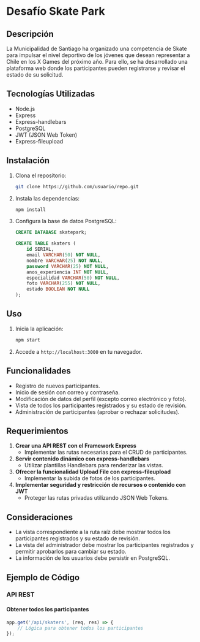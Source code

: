 # Desafío Skate Park

## Descripción

La Municipalidad de Santiago ha organizado una competencia de Skate para impulsar el nivel deportivo de los jóvenes que desean representar a Chile en los X Games del próximo año. Para ello, se ha desarrollado una plataforma web donde los participantes pueden registrarse y revisar el estado de su solicitud.

## Tecnologías Utilizadas

- Node.js
- Express
- Express-handlebars
- PostgreSQL
- JWT (JSON Web Token)
- Express-fileupload

## Instalación

1. Clona el repositorio:
    ```sh
    git clone https://github.com/usuario/repo.git
    ```
2. Instala las dependencias:
    ```sh
    npm install
    ```
3. Configura la base de datos PostgreSQL:
    ```sql
    CREATE DATABASE skatepark;

    CREATE TABLE skaters (
        id SERIAL,
        email VARCHAR(50) NOT NULL,
        nombre VARCHAR(25) NOT NULL,
        password VARCHAR(25) NOT NULL,
        anos_experiencia INT NOT NULL,
        especialidad VARCHAR(50) NOT NULL,
        foto VARCHAR(255) NOT NULL,
        estado BOOLEAN NOT NULL
    );
    ```

## Uso

1. Inicia la aplicación:
    ```sh
    npm start
    ```
2. Accede a `http://localhost:3000` en tu navegador.

## Funcionalidades

- Registro de nuevos participantes.
- Inicio de sesión con correo y contraseña.
- Modificación de datos del perfil (excepto correo electrónico y foto).
- Vista de todos los participantes registrados y su estado de revisión.
- Administración de participantes (aprobar o rechazar solicitudes).

## Requerimientos

1. **Crear una API REST con el Framework Express**
    - Implementar las rutas necesarias para el CRUD de participantes.
2. **Servir contenido dinámico con express-handlebars**
    - Utilizar plantillas Handlebars para renderizar las vistas.
3. **Ofrecer la funcionalidad Upload File con express-fileupload**
    - Implementar la subida de fotos de los participantes.
4. **Implementar seguridad y restricción de recursos o contenido con JWT**
    - Proteger las rutas privadas utilizando JSON Web Tokens.

## Consideraciones

- La vista correspondiente a la ruta raíz debe mostrar todos los participantes registrados y su estado de revisión.
- La vista del administrador debe mostrar los participantes registrados y permitir aprobarlos para cambiar su estado.
- La información de los usuarios debe persistir en PostgreSQL.

## Ejemplo de Código

### API REST

#### Obtener todos los participantes

```javascript
app.get('/api/skaters', (req, res) => {
    // Lógica para obtener todos los participantes
});
